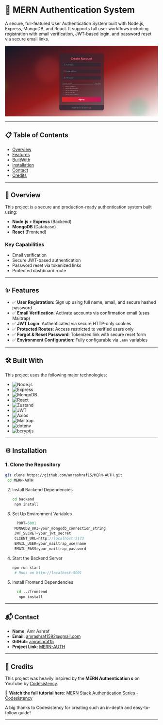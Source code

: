 # 🔐 MERN Authentication System

A secure, full-featured User Authentication System built with Node.js, Express, MongoDB, and React. It supports full user workflows including registration with email verification, JWT-based login, and password reset via secure email links.

![Create Account Screenshot](frontend/src/assets/createaccount.png) <!-- Update path as necessary -->

---

## 📋 Table of Contents

- [Overview](#-overview)
- [Features](#-features)
- [BuiltWith](#-builtwith)
- [Installation](#-installation)
- [Contact](#-contact)
- [Credits](#-credits)

---

## 📖 Overview

This project is a secure and production-ready authentication system built using:

- **Node.js + Express** (Backend)
- **MongoDB** (Database)
- **React** (Frontend)

### Key Capabilities

- Email verification
- Secure JWT-based authentication
- Password reset via tokenized links
- Protected dashboard route

---

## ✨ Features

- ✅ **User Registration**: Sign up using full name, email, and secure hashed password
- ✅ **Email Verification**: Activate accounts via confirmation email (uses Mailtrap)
- ✅ **JWT Login**: Authenticated via secure HTTP-only cookies
- ✅ **Protected Routes**: Access restricted to verified users only
- ✅ **Forgot & Reset Password**: Tokenized link with secure reset form
- ✅ **Environment Configuration**: Fully configurable via `.env` variables

---
## 🛠 Built With

This project uses the following major technologies:

- ![Node.js](https://img.shields.io/badge/Node.js-339933?style=for-the-badge&logo=node.js&logoColor=white)
- ![Express](https://img.shields.io/badge/Express.js-000000?style=for-the-badge&logo=express&logoColor=white)
- ![MongoDB](https://img.shields.io/badge/MongoDB-4EA94B?style=for-the-badge&logo=mongodb&logoColor=white)
- ![React](https://img.shields.io/badge/React-20232A?style=for-the-badge&logo=react&logoColor=61DAFB)
- ![Zustand](https://img.shields.io/badge/Zustand-000000?style=for-the-badge&logo=zotero&logoColor=white)
- ![JWT](https://img.shields.io/badge/JWT-000000?style=for-the-badge&logo=jsonwebtokens&logoColor=white)
- ![Axios](https://img.shields.io/badge/Axios-5A29E4?style=for-the-badge&logo=axios&logoColor=white)
- ![Mailtrap](https://img.shields.io/badge/Mailtrap-0091EA?style=for-the-badge&logo=maildotru&logoColor=white)
- ![dotenv](https://img.shields.io/badge/dotenv-ECD53F?style=for-the-badge&logo=dotenv&logoColor=black)
- ![bcryptjs](https://img.shields.io/badge/bcryptjs-512BD4?style=for-the-badge&logo=auth0&logoColor=white)

---


## ⚙️ Installation

### 1. Clone the Repository
   ```sh
   git clone https://github.com/amrashraf15/MERN-AUTH.git
    cd MERN-AUTH
   ```
2. Install Backend Dependencies
   ```sh
   cd backend
    npm install
   ```
3. Set Up Environment Variables
   ```js
     PORT=5001
    MONGODB_URI=your_mongodb_connection_string
    JWT_SECRET=your_jwt_secret
    CLIENT_URL=http://localhost:5173
    EMAIL_USER=your_mailtrap_username
    EMAIL_PASS=your_mailtrap_password
   ```
4. Start the Backend Server
   ```sh
   npm run start
    # Runs on http://localhost:5001
   ```
   
 5. Install Frontend Dependencies
     ```sh
       cd ../frontend
        npm install
      ```
---
 ## 📬 Contact

- **Name**: Amr Ashraf  
- **Email**: [amrashraf1592@gmail.com](mailto:amrashraf1592@gmail.com)  
- **GitHub**: [amrashraf15](https://github.com/amrashraf15)  
- **Project Link**: [MERN-AUTH](https://github.com/amrashraf15/MERN-AUTH)

---

## 🙏 Credits

This project was heavily inspired by the **MERN Authentication s** on YouTube by [Codesistency](https://www.youtube.com/@Codesistency).

🎥 **Watch the full tutorial here**: [MERN Stack Authentication Series - Codesistency](https://www.youtube.com/watch?v=pmvEgZC55Cg&t=14130s)  


A big thanks to Codesistency for creating such an in-depth and easy-to-follow guide!

---







